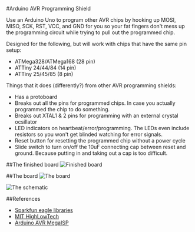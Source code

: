#Arduino AVR Programming Shield

Use an Arduino Uno to program other AVR chips by hooking up MOSI, MISO, SCK, RST, VCC, and GND for you so your fat fingers don't mess up the programming circuit while trying to pull out the programmed chip. 

Designed for the following, but will work with chips that have the same pin setup:
* ATMega328/ATMega168 (28 pin)
* ATTiny 24/44/84 (14 pin)
* ATTiny 25/45/85 (8 pin)

Things that it does (differently?) from other AVR programming shields:
* Has a protoboard
* Breaks out all the pins for programmed chips. In case you actually programmed the chip to do something. 
* Breaks out XTAL1 & 2 pins for programming with an external crystal ocsillator
* LED indicators on heartbeat/error/programming. The LEDs even include resistors so you won't get blinded watching for error signals.
* Reset button for resetting the programmed chip without a power cycle
* Slide switch to turn on/off the 10uF connecting cap between reset and ground. Because putting in and taking out a cap is too difficult.

##The finished board
![Finished board](https://raw.github.com/jiahuang/avr-isp-shield/master/images/shield_final.png
)

##The board
![The board](https://raw.github.com/jiahuang/avr-isp-shield/master/images/board.png
)

![The schematic](https://raw.github.com/jiahuang/avr-isp-shield/master/images/schematic.png)

##References
* [Sparkfun eagle libraries](https://github.com/sparkfun/SparkFun-Eagle-Libraries)
* [MIT HighLowTech](http://hlt.media.mit.edu/?p=1695)
* [Arduino AVR MegaISP](http://playground.arduino.cc/Code/MegaISP)
